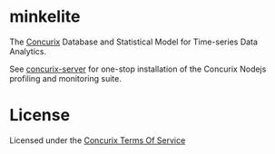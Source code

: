 minkelite
===

The [Concurix](http://concurix.com) Database and Statistical Model for Time-series Data Analytics.

See [concurix-server](https://github.com/Concurix/concurix-server) for one-stop installation of the Concurix Nodejs profiling and monitoring suite.


License
===========

Licensed under the [Concurix Terms Of Service](https://github.com/Concurix/minkelite#license)
